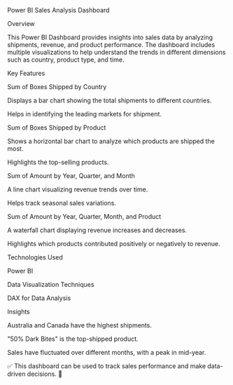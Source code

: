 Power BI Sales Analysis Dashboard

Overview

This Power BI Dashboard provides insights into sales data by analyzing shipments, revenue, and product performance. The dashboard includes multiple visualizations to help understand the trends in different dimensions such as country, product type, and time.

Key Features

Sum of Boxes Shipped by Country

Displays a bar chart showing the total shipments to different countries.

Helps in identifying the leading markets for shipment.

Sum of Boxes Shipped by Product

Shows a horizontal bar chart to analyze which products are shipped the most.

Highlights the top-selling products.

Sum of Amount by Year, Quarter, and Month

A line chart visualizing revenue trends over time.

Helps track seasonal sales variations.

Sum of Amount by Year, Quarter, Month, and Product

A waterfall chart displaying revenue increases and decreases.

Highlights which products contributed positively or negatively to revenue.

Technologies Used

Power BI

Data Visualization Techniques

DAX for Data Analysis

Insights

Australia and Canada have the highest shipments.

"50% Dark Bites" is the top-shipped product.

Sales have fluctuated over different months, with a peak in mid-year.

✅ This dashboard can be used to track sales performance and make data-driven decisions. 🚀
